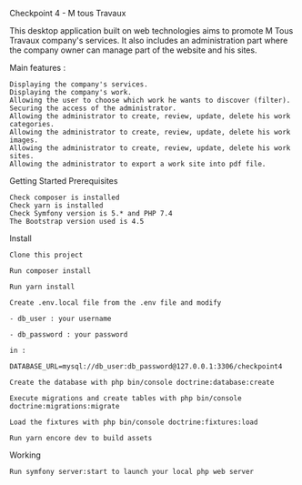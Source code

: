 Checkpoint 4 - M tous Travaux

This desktop application built on web technologies aims to promote M Tous Travaux company's services. It also includes an administration part where the company owner can manage part of the website and his sites.

Main features :

    Displaying the company's services.
    Displaying the company's work.
    Allowing the user to choose which work he wants to discover (filter).
    Securing the access of the administrator.
    Allowing the administrator to create, review, update, delete his work categories.
    Allowing the administrator to create, review, update, delete his work images.
    Allowing the administrator to create, review, update, delete his work sites.
    Allowing the administrator to export a work site into pdf file.

Getting Started
Prerequisites

    Check composer is installed
    Check yarn is installed
    Check Symfony version is 5.* and PHP 7.4
    The Bootstrap version used is 4.5

Install

    Clone this project

    Run composer install

    Run yarn install

    Create .env.local file from the .env file and modify

    - db_user : your username

    - db_password : your password

    in :

    DATABASE_URL=mysql://db_user:db_password@127.0.0.1:3306/checkpoint4

    Create the database with php bin/console doctrine:database:create

    Execute migrations and create tables with php bin/console doctrine:migrations:migrate

    Load the fixtures with php bin/console doctrine:fixtures:load

    Run yarn encore dev to build assets

Working

    Run symfony server:start to launch your local php web server
